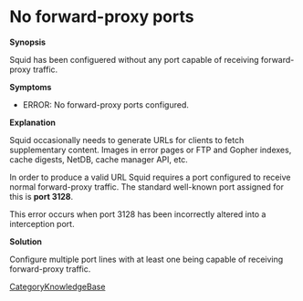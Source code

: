 # No forward-proxy ports

**Synopsis**

Squid has been configuered without any port capable of receiving
forward-proxy traffic.

**Symptoms**

  - ERROR: No forward-proxy ports configured.

**Explanation**

Squid occasionally needs to generate URLs for clients to fetch
supplementary content. Images in error pages or FTP and Gopher indexes,
cache digests, NetDB, cache manager API, etc.

In order to produce a valid URL Squid requires a port configured to
receive normal forward-proxy traffic. The standard well-known port
assigned for this is **port 3128**.

This error occurs when port 3128 has been incorrectly altered into a
interception port.

**Solution**

Configure multiple port lines with at least one being capable of
receiving forward-proxy traffic.

[CategoryKnowledgeBase](/CategoryKnowledgeBase)
